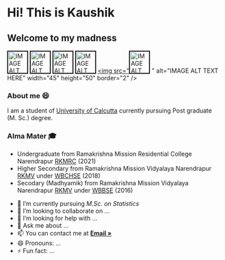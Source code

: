 # Hi! This is Kaushik
## Welcome to my madness


<a href="https://www.linkedin.com/in/kk8537/
" target="_blank"><img src="https://img.icons8.com/color/2x/linkedin-circled--v2.gif" 
alt="IMAGE ALT TEXT HERE" width="45" height="50" border="2" /></a>
<a href="https://www.instagram.com/khatuakk_19/
" target="_blank"><img src="https://camo.githubusercontent.com/c80f9763ed06d4ab9fbcc1a74b8b74cd95e4c7f82d3f1f70233994f236a0faeb/68747470733a2f2f63646e2e6a7364656c6976722e6e65742f6e706d2f73696d706c652d69636f6e734076332f69636f6e732f696e7374616772616d2e737667" 
alt="IMAGE ALT TEXT HERE" width="45" height="50" border="2" /></a>    <a href="https://www.facebook.com/khatuakk.19/
" target="_blank"><img src="https://camo.githubusercontent.com/013ab4b8c0a14af1d626b6106c10a4ca83129f9b89d063db25612dcb88740bc5/68747470733a2f2f63646e2e6a7364656c6976722e6e65742f6e706d2f73696d706c652d69636f6e734076332f69636f6e732f66616365626f6f6b2e737667" 
alt="IMAGE ALT TEXT HERE" width="45" height="50" border="2" /></a>    <a href="https://twitter.com/kaushikkkhatua
" target="_blank"><img src="https://img.icons8.com/color/2x/twitter--v2.gif" 
alt="IMAGE ALT TEXT HERE" width="45" height="50" border="2" /></a>           <a href="https://www.linkedin.com/in/kk8537/
" target="_blank"><img src="<a href="mailto:khatua.kaushik99@gmail.com
" target="_blank"><img src="https://img.icons8.com/color/2x/linkedin-circled--v2.gif" 
alt="IMAGE ALT TEXT HERE" width="45" height="50" border="2" /></a>
" 
alt="IMAGE ALT TEXT HERE" width="45" height="50" border="2" /></a>




### About me 😄
I am a student of [University of Calcutta](https://www.caluniv.ac.in/) currently pursuing Post graduate (M. Sc.) degree. 

### Alma Mater 🎓
* Undergraduate from Ramakrishna Mission Residential College Narendrapur [RKMRC](https://rkmrc.in/) (2021)
* Higher Secondary from Ramakrishna Mission Vidyalaya Narendrapur [RKMV](https://www.rkmvnarendrapur.org/) under [WBCHSE](https://wbchse.nic.in/) (2018)
* Secodary (Madhyamik) from Ramakrishna Mission Vidyalaya Narendrapur [RKMV](https://www.rkmvnarendrapur.org/) under [WBBSE](http://wbbse.org/) (2016)




- 🌱 I’m currently pursuing *M.Sc. on Statistics*
- 👯 I’m looking to collaborate on ...
- 🤔 I’m looking for help with ...
- 💬 Ask me about ...
- 📫 You can contact me at <a href="khatua.kaushik99@gmail.com"><strong>Email »</strong></a>
- 😄 Pronouns: ...
- ⚡ Fun fact: ...


